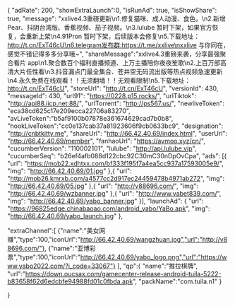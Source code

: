 {
	"adRate": 200,
	"showExtraLaunch":0,
	"isRunAd": true,
	"isShowShare": true,
	"message": "xxlive4.3重磅更新\n1.修复猫咪、成人动漫、食色。\n2.新增 Pear、抖阴台湾版、香蕉视频、茄子视频。\n3.lulube 暂时下架，如果官方恢复，会重新上架\n4.91Pron 暂时下架，后续版本会修复\n5.下载地址：http://t.cn/ExT46cU\n6.telegram发布群:https://t.me/xxlive\nxxlive 与你同在，感觉不错记得多多分享哦~",
	"shareMessage":"xxlive4.3重磅来袭，分享最强聚合看片 app\n1.聚合数百个福利直播频道、上万主播陪你夜夜笙歌\n2.上百万部高清大片任性看\n3.抖音漏点门最全集合、苍井空无码流出版等热点视频急速更新\n4.永久免费在线观看！！无须翻墙！！无观看限制\n5.下载地址：http://t.cn/ExT46cU",
	"storeUrl": "http://t.cn/ExT46cU",
	"versionId": 430,
	"messageId": 430,
	"url91": "https://0228.p15.rocks/",
	"urlTiktok": "http://api88.iicp.net:88/",
	"urlTorrent": "http://ps567.us/",
	"newliveToken": "eca38cd625c17e209ecca22706a83270",
	"avLiveToken":"b5af9100b07878e361674629cad7b0b8",
	"hookLiveToken":"cc0e137cab37a81923606f9cb0633bc9",
	"designation": "http://cnbtkitty.me",
	"shareUrl": "http://66.42.40.69/index.html",
	"userUrl": "http://66.42.40.69/member",
	"fanhaoUrl": "https://avmoo.xyz/cn/",
	"cucumberVersion": "110002101",
	"lulube": "http://api.lulube.vip",
	"cucumberSeq": "b26ef4afb088d122cbc92C30mC30nDpOvCpa",
	"ads": [{
		"url": "https://mob22.xdhtxx.com/bf333f195f7a4ea5cc937a17593005e9/",
		"img": "http://66.42.40.69/01.jpg"
	},{
		"url": "http://mob26.kmrxb.com/a4577cc2d917ec24459478b4971ab272",
		"img": "http://66.42.40.69/05.jpg"
	},{
		"url": "http://v88696.com/",
		"img": "http://66.42.40.69/wzbanner.jpg"
	},{
		"url": "http://www.yabet839.com/",
		"img": "http://66.42.40.69/yabo_banner.jpg"
	}],
	"launchAd": {
		"url": "https://96825edge.chinabaoao.com/android_yabo/YaBo.apk",
		"img": "http://66.42.40.69/yabo_launch.jpg"
	},

"extraChannel":[
{"name":"美女网赚","type":100,"iconUrl":"http://66.42.40.69/wangzhuan.jpg","url":"http://v88696.com/"},
{"name":"亚博彩票","type":100,"iconUrl":"http://66.42.40.69/yabo_logo.png","url":"https://www.yabo2022.com/?i_code=33067"}
],
"qp":{
"name":"推拉棋牌",
"url":"https://down.oucsax.com/gamecenter-release-android-tuila-5222-b83658f62d6edcbfe94988fd01c0fbda.apk",
"packName":"com.tuila.n1"
}

}
